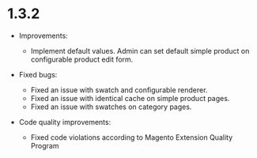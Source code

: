 1.3.2
=============
* Improvements:
    * Implement default values. Admin can set default simple product on configurable product edit form.
    
* Fixed bugs:
    * Fixed an issue with swatch and configurable renderer.
    * Fixed an issue with identical cache on simple product pages.
    * Fixed an issue with swatches on category pages.
    
* Code quality improvements:
    * Fixed code violations according to Magento Extension Quality Program

